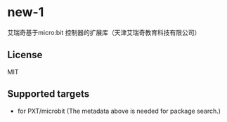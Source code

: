 # new-1
艾瑞奇基于micro:bit 控制器的扩展库（天津艾瑞奇教育科技有限公司）

## License

MIT

## Supported targets

* for PXT/microbit
(The metadata above is needed for package search.)
